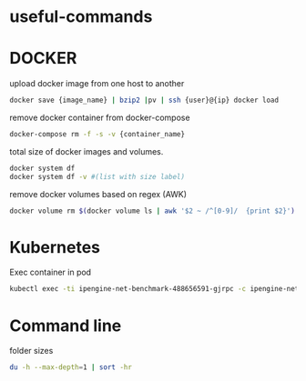 # useful-commands


# DOCKER

upload docker image from one host to another

```bash
docker save {image_name} | bzip2 |pv | ssh {user}@{ip} docker load
```

remove docker container from docker-compose
```bash
docker-compose rm -f -s -v {container_name}
```

total size of docker images and volumes. 
```bash
docker system df 
docker system df -v #(list with size label)
```

remove docker volumes based on regex (AWK)
```bash
docker volume rm $(docker volume ls | awk '$2 ~ /^[0-9]/  {print $2}')
```

# Kubernetes

Exec container in pod
```bash
kubectl exec -ti ipengine-net-benchmark-488656591-gjrpc -c ipengine-net-benchmark-iperf-server /bin/bash
```



# Command line

folder sizes

```bash
du -h --max-depth=1 | sort -hr
```
